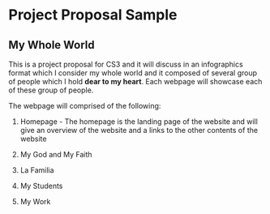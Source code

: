 # Project Proposal Sample
## My Whole World

This is a project proposal for CS3 and it will discuss in an infographics format which I consider my whole world and it composed of several group of people which I hold **dear to my heart**.  Each webpage will showcase each of these group of people.

The webpage will comprised of the following:

1. Homepage - The homepage is the landing page of the website and will give an overview of the website and a links to the other contents of the website
  
2. My God and My Faith
   
3. La Familia
4. My Students
5. My Work
